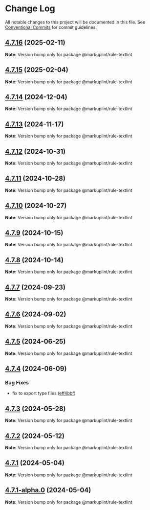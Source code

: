 # Change Log

All notable changes to this project will be documented in this file.
See [Conventional Commits](https://conventionalcommits.org) for commit guidelines.

## [4.7.16](https://github.com/markuplint/markuplint/compare/@markuplint/rule-textlint@4.7.15...@markuplint/rule-textlint@4.7.16) (2025-02-11)

**Note:** Version bump only for package @markuplint/rule-textlint

## [4.7.15](https://github.com/markuplint/markuplint/compare/@markuplint/rule-textlint@4.7.14...@markuplint/rule-textlint@4.7.15) (2025-02-04)

**Note:** Version bump only for package @markuplint/rule-textlint

## [4.7.14](https://github.com/markuplint/markuplint/compare/@markuplint/rule-textlint@4.7.13...@markuplint/rule-textlint@4.7.14) (2024-12-04)

**Note:** Version bump only for package @markuplint/rule-textlint

## [4.7.13](https://github.com/markuplint/markuplint/compare/@markuplint/rule-textlint@4.7.12...@markuplint/rule-textlint@4.7.13) (2024-11-17)

**Note:** Version bump only for package @markuplint/rule-textlint

## [4.7.12](https://github.com/markuplint/markuplint/compare/@markuplint/rule-textlint@4.7.11...@markuplint/rule-textlint@4.7.12) (2024-10-31)

**Note:** Version bump only for package @markuplint/rule-textlint

## [4.7.11](https://github.com/markuplint/markuplint/compare/@markuplint/rule-textlint@4.7.10...@markuplint/rule-textlint@4.7.11) (2024-10-28)

**Note:** Version bump only for package @markuplint/rule-textlint

## [4.7.10](https://github.com/markuplint/markuplint/compare/@markuplint/rule-textlint@4.7.9...@markuplint/rule-textlint@4.7.10) (2024-10-27)

**Note:** Version bump only for package @markuplint/rule-textlint

## [4.7.9](https://github.com/markuplint/markuplint/compare/@markuplint/rule-textlint@4.7.8...@markuplint/rule-textlint@4.7.9) (2024-10-15)

**Note:** Version bump only for package @markuplint/rule-textlint

## [4.7.8](https://github.com/markuplint/markuplint/compare/@markuplint/rule-textlint@4.7.7...@markuplint/rule-textlint@4.7.8) (2024-10-14)

**Note:** Version bump only for package @markuplint/rule-textlint

## [4.7.7](https://github.com/markuplint/markuplint/compare/@markuplint/rule-textlint@4.7.6...@markuplint/rule-textlint@4.7.7) (2024-09-23)

**Note:** Version bump only for package @markuplint/rule-textlint

## [4.7.6](https://github.com/markuplint/markuplint/compare/@markuplint/rule-textlint@4.7.5...@markuplint/rule-textlint@4.7.6) (2024-09-02)

**Note:** Version bump only for package @markuplint/rule-textlint

## [4.7.5](https://github.com/markuplint/markuplint/compare/@markuplint/rule-textlint@4.7.4...@markuplint/rule-textlint@4.7.5) (2024-06-25)

**Note:** Version bump only for package @markuplint/rule-textlint

## [4.7.4](https://github.com/markuplint/markuplint/compare/@markuplint/rule-textlint@4.7.3...@markuplint/rule-textlint@4.7.4) (2024-06-09)

### Bug Fixes

- fix to export type files ([eff4bbf](https://github.com/markuplint/markuplint/commit/eff4bbfd127574809dc5e15d7cafe87699758ee0))

## [4.7.3](https://github.com/markuplint/markuplint/compare/@markuplint/rule-textlint@4.7.2...@markuplint/rule-textlint@4.7.3) (2024-05-28)

**Note:** Version bump only for package @markuplint/rule-textlint

## [4.7.2](https://github.com/markuplint/markuplint/compare/@markuplint/rule-textlint@4.7.1...@markuplint/rule-textlint@4.7.2) (2024-05-12)

**Note:** Version bump only for package @markuplint/rule-textlint

## [4.7.1](https://github.com/markuplint/markuplint/compare/@markuplint/rule-textlint@4.7.1-alpha.0...@markuplint/rule-textlint@4.7.1) (2024-05-04)

**Note:** Version bump only for package @markuplint/rule-textlint

## [4.7.1-alpha.0](https://github.com/markuplint/markuplint/compare/@markuplint/rule-textlint@4.7.0...@markuplint/rule-textlint@4.7.1-alpha.0) (2024-05-04)

**Note:** Version bump only for package @markuplint/rule-textlint
